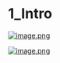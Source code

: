 # 1_Intro

[![image.png](https://bookstack.besthomelabevar.xyz/uploads/images/gallery/2024-06/scaled-1680-/PgQODRHrQa4tzy1R-image.png)](https://bookstack.besthomelabevar.xyz/uploads/images/gallery/2024-06/PgQODRHrQa4tzy1R-image.png)

[![image.png](https://bookstack.besthomelabevar.xyz/uploads/images/gallery/2024-06/scaled-1680-/iJobpw36VexD5M44-image.png)](https://bookstack.besthomelabevar.xyz/uploads/images/gallery/2024-06/iJobpw36VexD5M44-image.png)